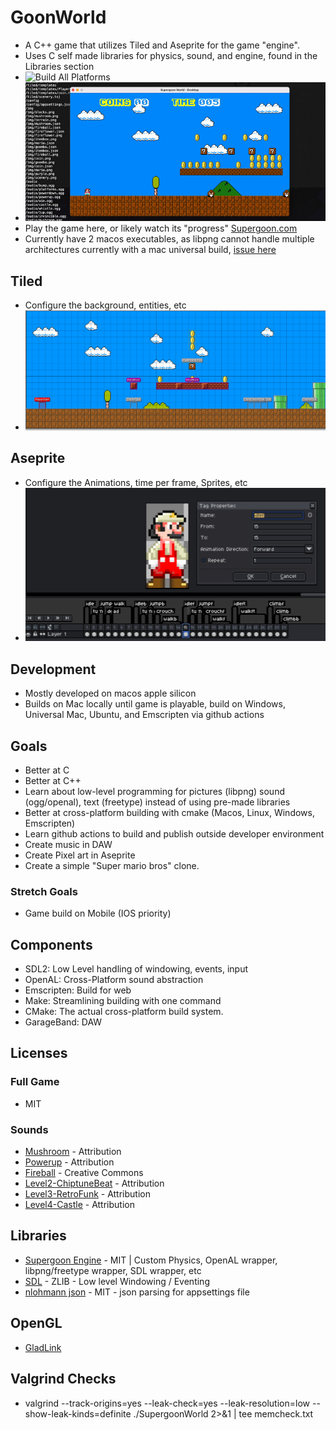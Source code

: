 # GoonWorld
- A C++ game that utilizes Tiled and Aseprite for the game "engine".
- Uses C self made libraries for physics, sound, and engine, found in the Libraries section
- ![Build All Platforms]( https://github.com/kjblanchard/GoonWorld/actions/workflows/test.yml/badge.svg)
- ![Status Picture](https://github.com/kjblanchard/GoonWorld/blob/master/img/status.gif?raw=true)
- Play the game here, or likely watch its "progress" [Supergoon.com](https://world.supergoon.com)
- Currently have 2 macos executables, as libpng cannot handle multiple architectures currently with a mac universal build, [issue here]()

## Tiled
- Configure the background, entities, etc
- ![Tiled](https://github.com/kjblanchard/GoonWorld/blob/master/img/tiled.png?raw=true)

## Aseprite
- Configure the Animations, time per frame, Sprites, etc
- ![Tiled](https://github.com/kjblanchard/GoonWorld/blob/master/img/aseprite.png?raw=true)

## Development
- Mostly developed on macos apple silicon
- Builds on Mac locally until game is playable, build on Windows, Universal Mac, Ubuntu, and Emscripten via github actions

## Goals
- Better at C
- Better at C++
- Learn about low-level programming for pictures (libpng) sound (ogg/openal), text (freetype) instead of using pre-made libraries
- Better at cross-platform building with cmake (Macos, Linux, Windows, Emscripten)
- Learn github actions to build and publish outside developer environment
- Create music in DAW
- Create Pixel art in Aseprite
- Create a simple "Super mario bros" clone.

### Stretch Goals
- Game build on Mobile (IOS priority)

## Components
- SDL2: Low Level handling of windowing, events, input
- OpenAL: Cross-Platform sound abstraction
- Emscripten: Build for web
- Make: Streamlining building with one command
- CMake: The actual cross-platform build system.
- GarageBand: DAW

## Licenses
### Full Game
- MIT
### Sounds
- [Mushroom](https://freesound.org/people/timgormly/sounds/170155/) - Attribution
- [Powerup](https://freesound.org/people/ProjectsU012/sounds/341629/) - Attribution
- [Fireball](https://freesound.org/people/adh.dreaming/sounds/615576/) - Creative Commons
- [Level2-ChiptuneBeat](https://freesound.org/people/YipYep/sounds/679167/) - Attribution
- [Level3-RetroFunk](https://freesound.org/people/sonically_sound/sounds/624874/) - Attribution
- [Level4-Castle](https://freesound.org/people/Sirkoto51/sounds/416632/) - Attribution

## Libraries
- [Supergoon Engine](https://github.com/supergoongaming/sg_engine) - MIT | Custom Physics, OpenAL wrapper, libpng/freetype wrapper, SDL wrapper, etc
- [SDL](https://www.libsdl.org/license.php) - ZLIB - Low level Windowing / Eventing
- [nlohmann json](https://github.com/nlohmann/json) - MIT - json parsing for appsettings file

## OpenGL
- [GladLink](https://glad.dav1d.de/#language=c&specification=gl&api=gl%3D3.3&api=gles1%3Dnone&api=gles2%3D2.0&api=glsc2%3Dnone&profile=core&loader=on)

## Valgrind Checks
- valgrind --track-origins=yes --leak-check=yes --leak-resolution=low --show-leak-kinds=definite ./SupergoonWorld 2>&1 | tee memcheck.txt